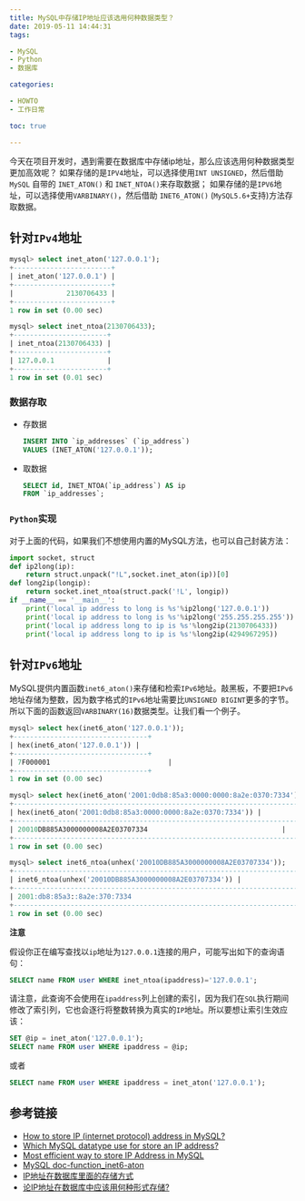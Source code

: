 ```yaml
---
title: MySQL中存储IP地址应该选用何种数据类型？
date: 2019-05-11 14:44:31
tags:

- MySQL
- Python
- 数据库

categories:

- HOWTO
- 工作日常

toc: true

---
```

今天在项目开发时，遇到需要在数据库中存储ip地址，那么应该选用何种数据类型更加高效呢？
如果存储的是`IPV4`地址，可以选择使用`INT UNSIGNED`，然后借助 `MySQL` 自带的 `INET_ATON()` 和  `INET_NTOA()`来存取数据；
如果存储的是`IPV6`地址，可以选择使用`VARBINARY()`，然后借助 `INET6_ATON()` (`MySQL5.6+`支持)方法存取数据。

<!--more-->

## 针对`IPv4`地址

```sql
mysql> select inet_aton('127.0.0.1');
+------------------------+
| inet_aton('127.0.0.1') |
+------------------------+
|             2130706433 |
+------------------------+
1 row in set (0.00 sec)

mysql> select inet_ntoa(2130706433);
+-----------------------+
| inet_ntoa(2130706433) |
+-----------------------+
| 127.0.0.1             |
+-----------------------+
1 row in set (0.01 sec)

```
### 数据存取
- 存数据

    ```sql
    INSERT INTO `ip_addresses` (`ip_address`)
    VALUES (INET_ATON('127.0.0.1'));
    ```

- 取数据

    ```sql
    SELECT id, INET_NTOA(`ip_address`) AS ip
    FROM `ip_addresses`;
    ```
### `Python`实现

对于上面的代码，如果我们不想使用内置的MySQL方法，也可以自己封装方法：

```python
import socket, struct
def ip2long(ip):  
    return struct.unpack("!L",socket.inet_aton(ip))[0]  
def long2ip(longip):  
    return socket.inet_ntoa(struct.pack('!L', longip))  
if __name__ == '__main__':  
    print('local ip address to long is %s'%ip2long('127.0.0.1'))  
    print('local ip address to long is %s'%ip2long('255.255.255.255'))  
    print('local ip address long to ip is %s'%long2ip(2130706433))  
    print('local ip address long to ip is %s'%long2ip(4294967295)) 

```


## 针对`IPv6`地址

MySQL提供内置函数`inet6_aton()`来存储和检索`IPv6`地址。敲黑板，不要把`IPv6`地址存储为整数，因为数字格式的`IPv6`地址需要比`UNSIGNED BIGINT`更多的字节。所以下面的函数返回`VARBINARY(16)`数据类型。让我们看一个例子。
```sql
mysql> select hex(inet6_aton('127.0.0.1'));
+---------------------------------+
| hex(inet6_aton('127.0.0.1')) |
+---------------------------------+
| 7F000001                             |
+---------------------------------+
1 row in set (0.00 sec)

mysql> select hex(inet6_aton('2001:0db8:85a3:0000:0000:8a2e:0370:7334'));
+---------------------------------------------------------------------------+
| hex(inet6_aton('2001:0db8:85a3:0000:0000:8a2e:0370:7334')) |
+---------------------------------------------------------------------------+
| 20010DB885A3000000008A2E03707334                                 |
+---------------------------------------------------------------------------+
1 row in set (0.00 sec)

mysql> select inet6_ntoa(unhex('20010DB885A3000000008A2E03707334'));
+----------------------------------------------------------------------------+
| inet6_ntoa(unhex('20010DB885A3000000008A2E03707334')) |
+----------------------------------------------------------------------------+
| 2001:db8:85a3::8a2e:370:7334                                                    |
+----------------------------------------------------------------------------+
1 row in set (0.00 sec)
```


**注意**

假设你正在编写查找以`ip`地址为`127.0.0.1`连接的用户，可能写出如下的查询语句：

```sql
SELECT name FROM user WHERE inet_ntoa(ipaddress)='127.0.0.1';
```

请注意，此查询不会使用在`ipaddress`列上创建的索引，因为我们在`SQL`执行期间修改了索引列，它也会逐行将整数转换为真实的`IP`地址。所以要想让索引生效应该：
```sql
SET @ip = inet_aton('127.0.0.1');
SELECT name FROM user WHERE ipaddress = @ip;
```
或者
```sql
SELECT name FROM user WHERE ipaddress = inet_aton('127.0.0.1');
```
## 参考链接

- [How to store IP (internet protocol) address in MySQL?](https://www.rathishkumar.in/2017/08/how-to-store-ip-address-in-mysql.html)
- [Which MySQL datatype use for store an IP address?](https://itsolutionstuff.com/post/which-mysql-datatype-use-for-store-an-ip-address)
- [Most efficient way to store IP Address in MySQL](https://stackoverflow.com/questions/2542011/most-efficient-way-to-store-ip-address-in-mysql)
- [MySQL doc-function_inet6-aton](https://dev.mysql.com/doc/refman/5.6/en/miscellaneous-functions.html#function_inet6-aton)
- [IP地址在数据库里面的存储方式](https://www.cnblogs.com/gomysql/p/4595621.html)
- [论IP地址在数据库中应该用何种形式存储?](https://www.cnblogs.com/skynet/archive/2011/01/09/1931044.html)

